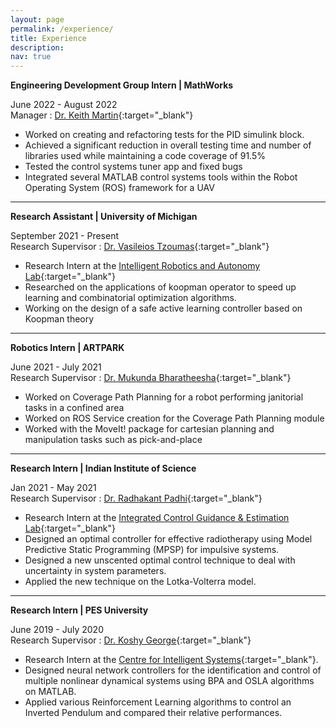 ```yaml
---
layout: page
permalink: /experience/
title: Experience
description:
nav: true
---
```


**Engineering Development Group Intern \| MathWorks**

June 2022  - August 2022\
Manager : [Dr. Keith Martin](https://www.linkedin.com/in/kdmartin/){:target="_blank"}

 - Worked on creating and refactoring tests for the PID simulink block.
 - Achieved a significant reduction in overall testing time and number of libraries used while maintaining a code coverage of 91.5%
 - Tested the control systems tuner app and fixed bugs
 - Integrated several MATLAB control systems tools within the Robot Operating System (ROS) framework for a UAV
 
-----


**Research Assistant \| University of Michigan**

September 2021  - Present\
Research Supervisor : [Dr. Vasileios Tzoumas](https://vasileiostzoumas.com/){:target="_blank"}

 - Research Intern at the [Intelligent Robotics and Autonomy Lab](https://vasileiostzoumas.com/students/){:target="_blank"}
 - Researched on the applications of koopman operator to speed up learning and combinatorial optimization algorithms.
 - Working on the design of a safe active learning controller based on Koopman theory 
 

-----

**Robotics Intern \| ARTPARK**

June 2021 - July 2021\
Research Supervisor : [Dr. Mukunda Bharatheesha](https://scholar.google.nl/citations?user=zFWBaFEAAAAJ&hl=en){:target="_blank"}

 - Worked on Coverage Path Planning for a robot performing janitorial tasks in a confined area 
 - Worked on ROS Service creation for the Coverage Path Planning module 
 - Worked with the MoveIt! package for cartesian planning and manipulation tasks such as pick-and-place

-----

**Research Intern \| Indian Institute of Science**

Jan 2021  - May 2021\
Research Supervisor : [Dr. Radhakant Padhi](https://scholar.google.co.in/citations?user=Va1aENIAAAAJ&hl=en){:target="_blank"}

 - Research Intern at the [Integrated Control Guidance & Estimation Lab](http://aero.iisc.ac.in/people/radhakantpadhi/){:target="_blank"}
 - Designed an optimal controller for effective radiotherapy using Model Predictive Static Programming (MPSP) for impulsive systems. 
 - Designed a new unscented optimal control technique to deal with uncertainty in system parameters. 
 - Applied the new technique on the Lotka-Volterra model.

-----

**Research Intern \| PES University**

June 2019 - July 2020\
Research Supervisor : [Dr. Koshy George](https://scholar.google.com/citations?user=qgLnGD8AAAAJ&hl=en){:target="_blank"}

 - Research Intern at the [Centre for Intelligent Systems](https://research.pes.edu/cis){:target="_blank"}.
 - Designed neural network controllers for the identification and control of multiple nonlinear dynamical systems using BPA and OSLA algorithms on MATLAB.
 - Applied various Reinforcement Learning algorithms to control an Inverted Pendulum and compared their relative performances.
